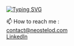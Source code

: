 [![Typing SVG](https://readme-typing-svg.herokuapp.com?font=roboto&size=25&duration=6500&pause=1000&color=C78D80&center=true&vCenter=true&multiline=true&width=700&height=140&lines=%F0%9F%91%8B+Hi+I'm+Melvin+alias+MedDev83;%F0%9F%91%A8%E2%80%8D%F0%9F%92%BB+I+work+as+a+Software+Engineer;%F0%9F%94%A7+My+skills+%F0%9F%94%A7;%F0%9F%91%81%EF%B8%8F+Java%2C+SpringBoot%2C+Angular%2C+Tailwind%2C+PHP%2C+MySQL%2C+JS)](https://dlt-dev.com)

📫 How to reach me :</br>
      <a href="mailto:contact@dlt-dev.com">contact@neostelod.com</a></br>
      <a href="www.linkedin.com/in/melvindolet">LinkedIn</a>

<!---
MedDev83/MedDev83 is a ✨ special ✨ repository because its `README.md` (this file) appears on your GitHub profile.
You can click the Preview link to take a look at your changes.
--->
